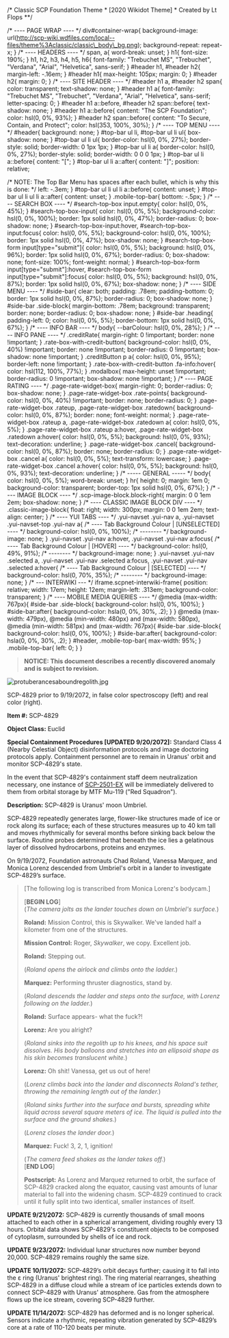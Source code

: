 /\* Classic SCP Foundation Theme \* \[2020 Wikidot Theme\] \* Created by Lt Flops \*\*/
 
/\* ---- PAGE WRAP ---- \*/ div#container-wrap{ background-image: url(http://scp-wiki.wdfiles.com/local--files/theme%3Aclassic/classic\_body\_bg.png); background-repeat: repeat-x; } /\* ---- HEADERS ---- \*/ span, a{ word-break: unset; } h1{ font-size: 190%; } h1, h2, h3, h4, h5, h6{ font-family: "Trebuchet MS", "Trebuchet", "Verdana", "Arial", "Helvetica", sans-serif; } #header h1, #header h2{ margin-left: -.16em; } #header h1{ max-height: 105px; margin: 0; } #header h2{ margin: 0; } /\* ---- SITE HEADER ---- \*/ #header h1 a, #header h2 span{ color: transparent; text-shadow: none; } #header h1 a{ font-family: "Trebuchet MS", "Trebuchet", "Verdana", "Arial", "Helvetica", sans-serif; letter-spacing: 0; } #header h1 a::before, #header h2 span::before{ text-shadow: none; } #header h1 a::before{ content: "The SCP Foundation"; color: hsl(0, 0%, 93%); } #header h2 span::before{ content: "To Secure, Contain, and Protect"; color: hsl(353, 100%, 30%); } /\* ---- TOP MENU ---- \*/ #header{ background: none; } #top-bar ul li, #top-bar ul li ul{ box-shadow: none; } #top-bar ul li ul{ border-color: hsl(0, 0%, 27%); border-style: solid; border-width: 0 1px 1px; } #top-bar ul li a{ border-color: hsl(0, 0%, 27%); border-style: solid; border-width: 0 0 0 1px; } #top-bar ul li a::before{ content: "\["; } #top-bar ul li a::after{ content: "\]"; position: relative;
 
/\* NOTE: The Top Bar Menu has spaces after each bullet, which is why this is done: \*/ left: -.3em; } #top-bar ul li ul li a::before{ content: unset; } #top-bar ul li ul li a::after{ content: unset; } .mobile-top-bar{ bottom: -.5px; } /\* ---- SEARCH BOX ---- \*/ #search-top-box input.empty{ color: hsl(0, 0%, 45%); } #search-top-box-input{ color: hsl(0, 0%, 5%); background-color: hsl(0, 0%, 100%); border: 1px solid hsl(0, 0%, 47%); border-radius: 0; box-shadow: none; } #search-top-box-input:hover, #search-top-box-input:focus{ color: hsl(0, 0%, 5%); background-color: hsl(0, 0%, 100%); border: 1px solid hsl(0, 0%, 47%); box-shadow: none; } #search-top-box-form input\[type\="submit"\]{ color: hsl(0, 0%, 5%); background: hsl(0, 0%, 96%); border: 1px solid hsl(0, 0%, 67%); border-radius: 0; box-shadow: none; font-size: 100%; font-weight: normal; } #search-top-box-form input\[type\="submit"\]:hover, #search-top-box-form input\[type\="submit"\]:focus{ color: hsl(0, 0%, 5%); background: hsl(0, 0%, 87%); border: 1px solid hsl(0, 0%, 67%); box-shadow: none; } /\* ---- SIDE MENU ---- \*/ #side-bar{ clear: both; padding: .78em; padding-bottom: 0; border: 1px solid hsl(0, 0%, 87%); border-radius: 0; box-shadow: none; } #side-bar .side-block{ margin-bottom: .78em; background: transparent; border: none; border-radius: 0; box-shadow: none; } #side-bar .heading{ padding-left: 0; color: hsl(0, 0%, 5%); border-bottom: 1px solid hsl(0, 0%, 67%); } /\* ---- INFO BAR ---- \*/ body{ --barColour: hsl(0, 0%, 28%); } /\* ---- INFO PANE ---- \*/ .creditRate{ margin-right: 0 !important; border: none !important; } .rate-box-with-credit-button{ background-color: hsl(0, 0%, 40%) !important; border: none !important; border-radius: 0 !important; box-shadow: none !important; } .creditButton p a{ color: hsl(0, 0%, 95%); border-left: none !important; } .rate-box-with-credit-button .fa-info:hover{ color: hsl(112, 100%, 77%); } .modalbox{ max-height: unset !important; border-radius: 0 !important; box-shadow: none !important; } /\* ---- PAGE RATING ---- \*/ .page-rate-widget-box{ margin-right: 0; border-radius: 0; box-shadow: none; } .page-rate-widget-box .rate-points{ background-color: hsl(0, 0%, 40%) !important; border: none; border-radius: 0; } .page-rate-widget-box .rateup, .page-rate-widget-box .ratedown{ background-color: hsl(0, 0%, 87%); border: none; font-weight: normal; } .page-rate-widget-box .rateup a, .page-rate-widget-box .ratedown a{ color: hsl(0, 0%, 5%); } .page-rate-widget-box .rateup a:hover, .page-rate-widget-box .ratedown a:hover{ color: hsl(0, 0%, 5%); background: hsl(0, 0%, 93%); text-decoration: underline; } .page-rate-widget-box .cancel{ background-color: hsl(0, 0%, 87%); border: none; border-radius: 0; } .page-rate-widget-box .cancel a{ color: hsl(0, 0%, 5%); text-transform: lowercase; } .page-rate-widget-box .cancel a:hover{ color: hsl(0, 0%, 5%); background: hsl(0, 0%, 93%); text-decoration: underline; } /\* ----- GENERAL ----- \*/ body{ color: hsl(0, 0%, 5%); word-break: unset; } hr{ height: 0; margin: 1em 0; background-color: transparent; border-top: 1px solid hsl(0, 0%, 67%); } /\* ---- IMAGE BLOCK ---- \*/ .scp-image-block.block-right{ margin: 0 0 1em 2em; box-shadow: none; } /\* ---- CLASSIC IMAGE BLOCK DIV ---- \*/ .classic-image-block{ float: right; width: 300px; margin: 0 0 1em 2em; text-align: center; } /\* ---- YUI TABS ---- \*/ .yui-navset .yui-nav a, .yui-navset .yui-navset-top .yui-nav a{ /\* ---- Tab Background Colour | \[UNSELECTED\] ---- \*/ background-color: hsl(0, 0%, 100%);
    /\* -------- \*/ background-image: none; } .yui-navset .yui-nav a:hover, .yui-navset .yui-nav a:focus{ /\* ---- Tab Background Colour | \[HOVER\] ---- \*/ background-color: hsl(0, 49%, 91%);
    /\* -------- \*/ background-image: none; } .yui-navset .yui-nav .selected a, .yui-navset .yui-nav .selected a:focus, .yui-navset .yui-nav .selected a:hover{ /\* ---- Tab Background Colour | \[SELECTED\] ---- \*/ background-color: hsl(0, 70%, 35%);
    /\* -------- \*/ background-image: none; } /\* --- INTERWIKI --- \*/ iframe.scpnet-interwiki-frame{ position: relative; width: 17em; height: 12em; margin-left: .313em; background-color: transparent; } /\* ---- MOBILE MEDIA QUERIES ---- \*/ @media (max-width: 767px){ #side-bar .side-block{ background-color: hsl(0, 0%, 100%); } #side-bar:after{ background-color: hsla(0, 0%, 30%, .2); } } @media (max-width: 479px), @media (min-width: 480px) and (max-width: 580px), @media (min-width: 581px) and (max-width: 767px){ #side-bar .side-block{ background-color: hsl(0, 0%, 100%); } #side-bar:after{ background-color: hsla(0, 0%, 30%, .2); } #header, .mobile-top-bar{ max-width: 95%; } .mobile-top-bar{ left: 0; } }

  

> **NOTICE: This document describes a recently discovered anomaly and is subject to revision.**

![protuberancesaboundregolith.jpg](http://scp-wiki.wdfiles.com/local--files/scp-4829/protuberancesaboundregolith.jpg)

SCP-4829 prior to 9/19/2072, in false color spectroscopy (left) and real color (right).

**Item #:** SCP-4829

**Object Class:** Euclid

**Special Containment Procedures \[UPDATED 9/20/2072\]:** Standard Class 4 (Nearby Celestial Object) disinformation protocols and image doctoring protocols apply. Containment personnel are to remain in Uranus' orbit and monitor SCP-4829's state.

In the event that SCP-4829's containment staff deem neutralization necessary, one instance of [SCP-2501-EX](/scp-2501) will be immediately delivered to them from orbital storage by MTF Mu-119 ("Red Squadron").

**Description:** SCP-4829 is Uranus' moon Umbriel.

SCP-4829 repeatedly generates large, flower-like structures made of ice or rock along its surface; each of these structures measures up to 40 km tall and moves rhythmically for several months before sinking back below the surface. Routine probes determined that beneath the ice lies a gelatinous layer of dissolved hydrocarbons, proteins and enzymes.

On 9/19/2072, Foundation astronauts Chad Roland, Vanessa Marquez, and Monica Lorenz descended from Umbriel's orbit in a lander to investigate SCP-4829’s surface.

> \[The following log is transcribed from Monica Lorenz's bodycam.\]
> 
> \[**BEGIN LOG**\]  
> (_The camera jolts as the lander touches down on Umbriel's surface._)
> 
> **Roland:** Mission Control, this is Skywalker. We've landed half a kilometer from one of the structures.
> 
> **Mission Control:** Roger, _Skywalker_, we copy. Excellent job.
> 
> **Roland:** Stepping out.
> 
> (_Roland opens the airlock and climbs onto the ladder._)
> 
> **Marquez:** Performing thruster diagnostics, stand by.
> 
> (_Roland descends the ladder and steps onto the surface, with Lorenz following on the ladder._)
> 
> **Roland:** Surface appears- what the fuck?!
> 
> **Lorenz:** Are you alright?
> 
> (_Roland sinks into the regolith up to his knees, and his space suit dissolves. His body balloons and stretches into an ellipsoid shape as his skin becomes translucent white._)
> 
> **Lorenz:** Oh shit! Vanessa, get us out of here!
> 
> (_Lorenz climbs back into the lander and disconnects Roland's tether, throwing the remaining length out of the lander._)
> 
> (_Roland sinks further into the surface and bursts, spreading white liquid across several square meters of ice. The liquid is pulled into the surface and the ground shakes._)
> 
> (_Lorenz closes the lander door._)
> 
> **Marquez:** Fuck! 3, 2, 1, ignition!
> 
> (_The camera feed shakes as the lander takes off._)  
> \[**END LOG**\]
> 
> **Postscript:** As Lorenz and Marquez returned to orbit, the surface of SCP-4829 cracked along the equator, causing vast amounts of lunar material to fall into the widening chasm. SCP-4829 continued to crack until it fully split into two identical, smaller instances of itself.

**UPDATE 9/21/2072:** SCP-4829 is currently thousands of small moons attached to each other in a spherical arrangement, dividing roughly every 13 hours. Orbital data shows SCP-4829's constituent objects to be composed of cytoplasm, surrounded by shells of ice and rock.

**UPDATE 9/23/2072:** Individual lunar structures now number beyond 20,000. SCP-4829 remains roughly the same size.

**UPDATE 10/11/2072:** SCP-4829’s orbit decays further; causing it to fall into the ε ring (Uranus' brightest ring). The ring material rearranges, sheathing SCP-4829 in a diffuse cloud while a stream of ice particles extends down to connect SCP-4829 with Uranus' atmosphere. Gas from the atmosphere flows up the ice stream, covering SCP-4829 further.

**UPDATE 11/14/2072:** SCP-4829 has deformed and is no longer spherical. Sensors indicate a rhythmic, repeating vibration generated by SCP-4829’s core at a rate of 110-120 beats per minute.